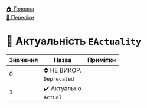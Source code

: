 ﻿[🏠 Головна](../README.MD)  
[🎲 Переліки](./README.MD)  

# 🎲 Актуальність `EActuality`

| Значення | Назва | Примітки |
|---|---|---|
| 0 | ⛔ НЕ ВИКОР. </br> `Deprecated` |  |
| 1 | ✔️ Актуально </br> `Actual` |  |